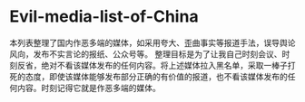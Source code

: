 # Evil-media-list-of-China
本列表整理了国内作恶多端的媒体，如采用夸大、歪曲事实等报道手法，误导舆论风向，发布不实言论的报纸、公众号等。
整理目标是为了让我自己时刻会议、时刻反省，绝对不看该媒体发布的任何内容。将上述媒体拉入黑名单，采取一棒子打死的态度，即使该媒体能够发布部分正确的有价值的报道，也不看该媒体发布的任何内容。时刻记得它就是作恶多端的媒体。
